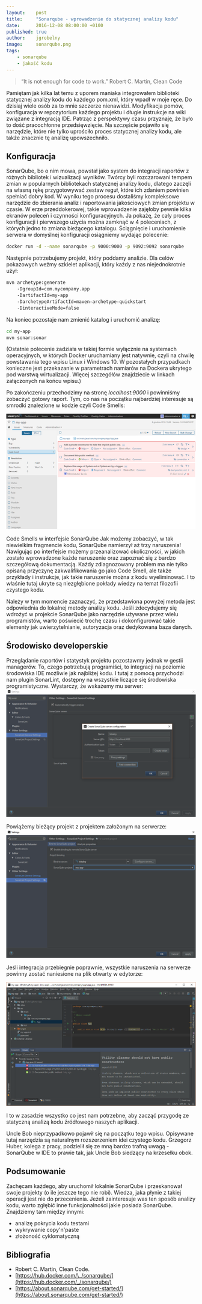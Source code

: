 ```yaml
---
layout:    post
title:     "Sonarqube - wprowadzenie do statycznej analizy kodu"
date:      2016-12-08 08:00:00 +0100
published: true
author:    jgrobelny
image:     sonarqube.png
tags:
    - sonarqube
    - jakość kodu
---
```


<blockquote>“It is not enough for code to work.” <span>Robert C. Martin, Clean Code</span></blockquote>

Pamiętam jak kilka lat temu z uporem maniaka integrowałem biblioteki statycznej analizy kodu do każdego pom.xml, który wpadł w moje ręce. Do dzisiaj wiele osób za to mnie szczerze nienawidzi. Modyfikacja pomów, konfiguracja w repozytorium każdego projektu i długie instrukcje na wiki związane z integracją IDE. Patrząc z perspektywy czasu przyznaję, że było to dość pracochłonne przedsięwzięcie. Na szczęście pojawiło się narzędzie, które nie tylko uprościło proces statycznej analizy kodu, ale także znacznie tę analizę upowszechniło.

## Konfiguracja

SonarQube, bo o nim mowa, powstał jako system do integracji raportów z różnych bibliotek i wizualizacji wyników. Twórcy byli rozczarowani tempem zmian w popularnych bibliotekach statycznej analizy kodu, dlatego zaczęli na własną rękę przygotowywać zestaw reguł, które ich zdaniem powinien spełniać dobry kod. W wyniku tego procesu dostaliśmy kompleksowe narzędzie do zbierania analiz i raportowania jakościowych zmian projektu w czasie.
W erze przeddokerowej, takie wprowadzenie zajęłoby pewnie kilka ekranów poleceń i czynności konfiguracyjnych. Ja pokażę, że cały proces konfiguracji i pierwszego użycia można zamknąć w 4 poleceniach, z których jedno to zmiana bieżącego katalogu.
Ściągnięcie i uruchomienie serwera w domyślnej konfiguracji osiągniemy wydając polecenie:

```bash
docker run -d --name sonarqube -p 9000:9000 -p 9092:9092 sonarqube
```

Następnie potrzebujemy projekt, który poddamy analizie. Dla celów pokazowych weźmy szkielet aplikacji, który każdy z nas niejednokrotnie użył:

```bash
mvn archetype:generate
    -DgroupId=com.mycompany.app
    -DartifactId=my-app
    -DarchetypeArtifactId=maven-archetype-quickstart
    -DinteractiveMode=false
```

Na koniec pozostaje nam zmienić katalog i uruchomić analizę:

```bash
cd my-app
mvn sonar:sonar
```

(Ostatnie polecenie zadziała w takiej formie wyłącznie na systemach operacyjnych, w których Docker uruchamiany jest natywnie, czyli na chwilę powstawania tego wpisu Linux i Windows 10. W pozostałych przypadkach konieczne jest przekazanie w parametrach namiarów na Dockera ukrytego pod warstwą wirtualizacji. Więcej szczegółów znajdziecie w linkach załączonych na końcu wpisu.)

Po zakończeniu przechodzimy na stronę *localhost:9000* i powinniśmy zobaczyć gotowy raport. Tym, co nas na początku najbardziej interesuje są smrodki znalezione w kodzie czyli Code Smells:

![SonarQube](/assets/img/posts/2016-12-08-sonarqube-wprowadzenie-do-statycznej-analizy-kodu/1.png)

Code Smells w interfejsie SonarQube
Jak możemy zobaczyć, w tak niewielkim fragmencie kodu, SonarQube namierzył aż trzy naruszenia! Nawigując po interfejsie możemy przeanalizować okoliczności, w jakich zostało wprowadzone każde naruszenie oraz zapoznać się z bardzo szczegółową dokumentacją. Każdy zdiagnozowany problem ma nie tylko opisaną przyczynę zakwalifikowania go jako Code Smell, ale także przykłady i instrukcje, jak takie naruszenie można z kodu wyeliminować. I to właśnie tutaj ukryte są niezgłębione pokłady wiedzy na temat filozofii czystego kodu.

Należy w tym momencie zaznaczyć, że przedstawiona powyżej metoda jest odpowiednia do lokalnej metody analizy kodu. Jeśli zdecydujemy się wdrożyć w projekcie SonarQube jako narzędzie używane przez wielu programistów, warto poświecić trochę czasu i dokonfigurować takie elementy jak uwierzytelnianie, autoryzacja oraz dedykowana baza danych.

## Środowisko developerskie
Przeglądanie raportów i statystyk projektu pozostawmy jednak w gestii managerów. To, czego potrzebują programiści, to integracji na poziomie środowiska IDE możliwie jak najbliżej kodu. I tutaj z pomocą przychodzi nam plugin SonarLint, dostępny na wszystkie liczące się środowiska programistyczne. Wystarczy, że wskażemy mu serwer:
![Konfiguracja IDE](/assets/img/posts/2016-12-08-sonarqube-wprowadzenie-do-statycznej-analizy-kodu/2.png)

Powiążemy bieżący projekt z projektem założonym na serwerze:
![SonarQube](/assets/img/posts/2016-12-08-sonarqube-wprowadzenie-do-statycznej-analizy-kodu/3.png)

Jeśli integracja przebiegnie poprawnie, wszystkie naruszenia na serwerze powinny zostać naniesione na plik otwarty w edytorze:

![SonarQube](/assets/img/posts/2016-12-08-sonarqube-wprowadzenie-do-statycznej-analizy-kodu/4.png)

I to w zasadzie wszystko co jest nam potrzebne, aby zacząć przygodę ze statyczną analizą kodu źródłowego naszych aplikacji.

Uncle Bob nieprzypadkowo pojawił się na początku tego wpisu. Opisywane tutaj narzędzia są naturalnym rozszerzeniem idei czystego kodu. Grzegorz Huber, kolega z pracy, podzielił się ze mną bardzo trafną uwagą - SonarQube w IDE to prawie tak, jak Uncle Bob siedzący na krzesełku obok.

## Podsumowanie
Zachęcam każdego, aby uruchomił lokalnie SonarQube i przeskanował swoje projekty (o ile jeszcze tego nie robi). Wiedza, jaka płynie z takiej operacji jest nie do przecenienia. Jeżeli zainteresuje was ten sposób analizy kodu, warto zgłębić inne funkcjonalności jakie posiada SonarQube. Znajdziemy tam między innymi:
- analizę pokrycia kodu testami
- wykrywanie copy'n'paste
- złożoność cyklomatyczną

## Bibliografia
- Robert C. Martin, Clean Code.
- [https://hub.docker.com/\_/sonarqube/](https://hub.docker.com/_/sonarqube/)
- [https://about.sonarqube.com/get-started/](https://about.sonarqube.com/get-started/)

